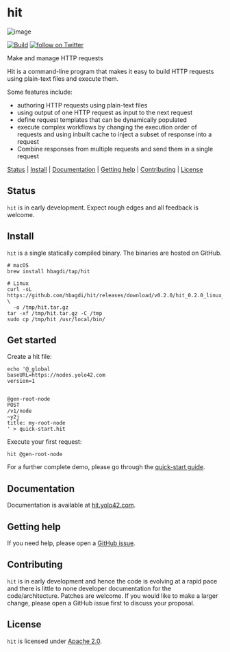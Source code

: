 # hit

![image](https://hit.yolo42.com/android-chrome-512x512.png)

[![Build](https://github.com/hbagdi/hit/actions/workflows/test.yaml/badge.svg?branch=main&event=push)](https://github.com/hbagdi/hit/actions/workflows/test.yaml)
<a href="https://twitter.com/intent/follow?screen_name=hitcmd">
<img src="https://img.shields.io/twitter/follow/hitcmd?style=social&logo=twitter" alt="follow on Twitter">
</a>

Make and manage HTTP requests

Hit is a command-line program that makes it easy to build HTTP requests 
using plain-text files and execute them.

Some features include:
- authoring HTTP requests using plain-text files
- using output of one HTTP request as input to the next request
- define request templates that can be dynamically populated
- execute complex workflows by changing the execution order of requests and
  using inbuilt cache to inject a subset of response into a request
- Combine responses from multiple requests and send them in a single request

[Status](#status) | [Install](#install) | [Documentation](#documentation) |
[Getting help](#getting-help) | [Contributing](#contributing) | [License](#license)

## Status

`hit` is in early development. Expect rough edges and all feedback is welcome.

## Install

`hit` is a single statically compiled binary. The binaries are hosted on GitHub.

```shell
# macOS
brew install hbagdi/tap/hit

# Linux
curl -sL https://github.com/hbagdi/hit/releases/download/v0.2.0/hit_0.2.0_linux_amd64.tar.gz \
  -o /tmp/hit.tar.gz
tar -xf /tmp/hit.tar.gz -C /tmp
sudo cp /tmp/hit /usr/local/bin/
```

## Get started

Create a hit file:
```shell
echo '@_global
baseURL=https://nodes.yolo42.com
version=1


@gen-root-node
POST
/v1/node
~y2j
title: my-root-node
' > quick-start.hit
```

Execute your first request:
```shell
hit @gen-root-node
```

For a further complete demo, please go through the
[quick-start guide](https://hit.yolo42.com/docs/get-started/quick-start/).

## Documentation 

Documentation is available at [hit.yolo42.com](https://hit.yolo42.com).

## Getting help

If you need help, please open a [GitHub issue](https://github.com/hbagdi/hit/issues/new).

## Contributing

`hit` is in early development and hence the code is evolving at a rapid pace and
there is little to none developer documentation for the code/architecture.
Patches are welcome. If you would like to make a larger change, please open 
a GitHub issue first to discuss your proposal.

## License

`hit` is licensed under [Apache 2.0](https://github.com/hbagdi/hit/blob/main/LICENSE).